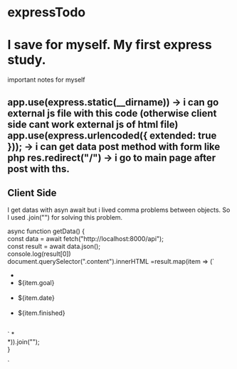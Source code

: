 ﻿# expressTodo
<h1>I save for myself. My first express study.</h1>

important notes for myself

app.use(express.static(__dirname))  -> i can go external js file with this code (otherwise client side cant work external js of html file)
app.use(express.urlencoded({ extended: true }));  -> i can get data post method with form like php
res.redirect("/") -> i go to main page after post with ths.
------------------------------------

<h2>Client Side </h2>
I get datas with asyn await but i lived comma problems between objects. So I used .join("") for solving this problem.



  
async function getData() { <br /> 
  const data = await fetch("http://localhost:8000/api"); <br /> 
  const result = await data.json(); <br /> 
  console.log(result[0]) <br /> 
  document.querySelector(".content").innerHTML =result.map(item => (`
   * <div class="row"> <br />  
   * <div class="col1">${item.goal}</div>  <br /> 
   * <div class="col2">${item.date} </div> <br /> 
   * <div class="col3">${item.finished}</div> <br /> 
  </div>` 
 * <br /> 
  *)).join(""); <br /> 
} <br /> 
  
 `
